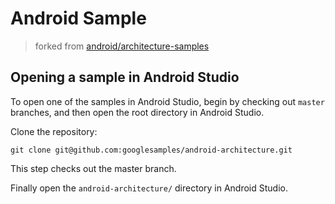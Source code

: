 # Android Sample
> forked from [android/architecture-samples](https://github.com/android/architecture-samples)

## Opening a sample in Android Studio

To open one of the samples in Android Studio, begin by checking out `master` branches, and then open the root directory in Android Studio.

Clone the repository:

```
git clone git@github.com:googlesamples/android-architecture.git
```
This step checks out the master branch.

Finally open the `android-architecture/` directory in Android Studio.

